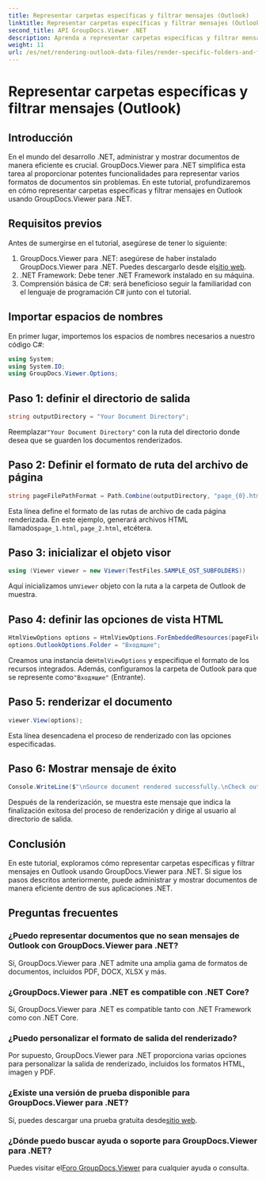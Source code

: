 ```yaml
---
title: Representar carpetas específicas y filtrar mensajes (Outlook)
linktitle: Representar carpetas específicas y filtrar mensajes (Outlook)
second_title: API GroupDocs.Viewer .NET
description: Aprenda a representar carpetas específicas y filtrar mensajes en Outlook usando GroupDocs.Viewer para .NET. Simplifique la gestión de documentos en aplicaciones .NET.
weight: 11
url: /es/net/rendering-outlook-data-files/render-specific-folders-and-filter-messages-outlook/
---
```


# Representar carpetas específicas y filtrar mensajes (Outlook)

## Introducción
En el mundo del desarrollo .NET, administrar y mostrar documentos de manera eficiente es crucial. GroupDocs.Viewer para .NET simplifica esta tarea al proporcionar potentes funcionalidades para representar varios formatos de documentos sin problemas. En este tutorial, profundizaremos en cómo representar carpetas específicas y filtrar mensajes en Outlook usando GroupDocs.Viewer para .NET.
## Requisitos previos
Antes de sumergirse en el tutorial, asegúrese de tener lo siguiente:
1.  GroupDocs.Viewer para .NET: asegúrese de haber instalado GroupDocs.Viewer para .NET. Puedes descargarlo desde el[sitio web](https://releases.groupdocs.com/viewer/net/).
2. .NET Framework: Debe tener .NET Framework instalado en su máquina.
3. Comprensión básica de C#: será beneficioso seguir la familiaridad con el lenguaje de programación C# junto con el tutorial.

## Importar espacios de nombres
En primer lugar, importemos los espacios de nombres necesarios a nuestro código C#:
```csharp
using System;
using System.IO;
using GroupDocs.Viewer.Options;
```

## Paso 1: definir el directorio de salida
```csharp
string outputDirectory = "Your Document Directory";
```
 Reemplazar`"Your Document Directory"` con la ruta del directorio donde desea que se guarden los documentos renderizados.
## Paso 2: Definir el formato de ruta del archivo de página
```csharp
string pageFilePathFormat = Path.Combine(outputDirectory, "page_{0}.html");
```
 Esta línea define el formato de las rutas de archivo de cada página renderizada. En este ejemplo, generará archivos HTML llamados`page_1.html`, `page_2.html`, etcétera.
## Paso 3: inicializar el objeto visor
```csharp
using (Viewer viewer = new Viewer(TestFiles.SAMPLE_OST_SUBFOLDERS))
```
 Aquí inicializamos un`Viewer` objeto con la ruta a la carpeta de Outlook de muestra.
## Paso 4: definir las opciones de vista HTML
```csharp
HtmlViewOptions options = HtmlViewOptions.ForEmbeddedResources(pageFilePathFormat);
options.OutlookOptions.Folder = "Входящие";
```
 Creamos una instancia de`HtmlViewOptions` y especifique el formato de los recursos integrados. Además, configuramos la carpeta de Outlook para que se represente como`"Входящие"` (Entrante).
## Paso 5: renderizar el documento
```csharp
viewer.View(options);
```
Esta línea desencadena el proceso de renderizado con las opciones especificadas.
## Paso 6: Mostrar mensaje de éxito
```csharp
Console.WriteLine($"\nSource document rendered successfully.\nCheck output in {outputDirectory}.");
```
Después de la renderización, se muestra este mensaje que indica la finalización exitosa del proceso de renderización y dirige al usuario al directorio de salida.

## Conclusión
En este tutorial, exploramos cómo representar carpetas específicas y filtrar mensajes en Outlook usando GroupDocs.Viewer para .NET. Si sigue los pasos descritos anteriormente, puede administrar y mostrar documentos de manera eficiente dentro de sus aplicaciones .NET.
## Preguntas frecuentes
### ¿Puedo representar documentos que no sean mensajes de Outlook con GroupDocs.Viewer para .NET?
Sí, GroupDocs.Viewer para .NET admite una amplia gama de formatos de documentos, incluidos PDF, DOCX, XLSX y más.
### ¿GroupDocs.Viewer para .NET es compatible con .NET Core?
Sí, GroupDocs.Viewer para .NET es compatible tanto con .NET Framework como con .NET Core.
### ¿Puedo personalizar el formato de salida del renderizado?
Por supuesto, GroupDocs.Viewer para .NET proporciona varias opciones para personalizar la salida de renderizado, incluidos los formatos HTML, imagen y PDF.
### ¿Existe una versión de prueba disponible para GroupDocs.Viewer para .NET?
 Sí, puedes descargar una prueba gratuita desde[sitio web](https://releases.groupdocs.com/).
### ¿Dónde puedo buscar ayuda o soporte para GroupDocs.Viewer para .NET?
 Puedes visitar el[Foro GroupDocs.Viewer](https://forum.groupdocs.com/c/viewer/9) para cualquier ayuda o consulta.